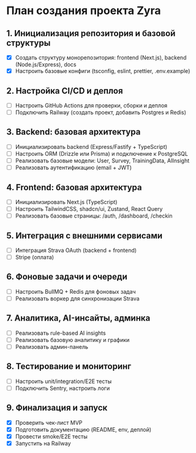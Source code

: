 # План создания проекта Zyra

## 1. Инициализация репозитория и базовой структуры
- [x] Создать структуру монорепозитория: frontend (Next.js), backend (Node.js/Express), docs
- [x] Настроить базовые конфиги (tsconfig, eslint, prettier, .env.example)

## 2. Настройка CI/CD и деплоя
- [ ] Настроить GitHub Actions для проверки, сборки и деплоя
- [ ] Подключить Railway (создать проект, добавить Postgres и Redis)

## 3. Backend: базовая архитектура
- [ ] Инициализировать backend (Express/Fastify + TypeScript)
- [ ] Настроить ORM (Drizzle или Prisma) и подключение к PostgreSQL
- [ ] Реализовать базовые модели: User, Survey, TrainingData, AIInsight
- [ ] Реализовать аутентификацию (email + JWT)

## 4. Frontend: базовая архитектура
- [ ] Инициализировать Next.js (TypeScript)
- [ ] Настроить TailwindCSS, shadcn/ui, Zustand, React Query
- [ ] Реализовать базовые страницы: /auth, /dashboard, /checkin

## 5. Интеграция с внешними сервисами
- [ ] Интеграция Strava OAuth (backend + frontend)
- [ ] Stripe (оплата)

## 6. Фоновые задачи и очереди
- [ ] Настроить BullMQ + Redis для фоновых задач
- [ ] Реализовать воркер для синхронизации Strava

## 7. Аналитика, AI-инсайты, админка
- [ ] Реализовать rule-based AI insights
- [ ] Реализовать базовую аналитику и графики
- [ ] Реализовать админ-панель

## 8. Тестирование и мониторинг
- [ ] Настроить unit/integration/E2E тесты
- [ ] Подключить Sentry, настроить логи

## 9. Финализация и запуск
- [x] Проверить чек-лист MVP
- [x] Подготовить документацию (README, env, деплой)
- [x] Провести smoke/E2E тесты
- [x] Запустить на Railway
